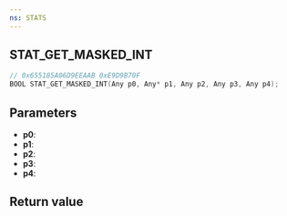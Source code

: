```yaml
---
ns: STATS
---
```

## STAT_GET_MASKED_INT

```c
// 0x655185A06D9EEAAB 0xE9D9B70F
BOOL STAT_GET_MASKED_INT(Any p0, Any* p1, Any p2, Any p3, Any p4);
```


## Parameters
* **p0**: 
* **p1**: 
* **p2**: 
* **p3**: 
* **p4**: 

## Return value
